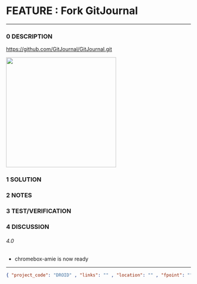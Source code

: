 # FEATURE : Fork GitJournal
--------------------------------
### 0 DESCRIPTION

https://github.com/GitJournal/GitJournal.git


<img alt="" width="300" src="https://camo.githubusercontent.com/9f3444188e356a0cd412e80f18855db1ec47634f3751891b83aab351f26b7743/68747470733a2f2f6769746a6f75726e616c2e696f2f73637265656e73686f74732f616e64726f69642f323032302d30362d30342f656e2d47422f696d616765732f70686f6e6553637265656e73686f74732f4e657875732036502d312e706e67"/>


### 1 SOLUTION


### 2 NOTES


### 3 TEST/VERIFICATION


### 4 DISCUSSION
###### 4.0
- chromebox-amie is now ready


--------------------------------
```json
{ "project_code": "DROID" , "links": "" , "location": "" , "fpoint": "" }
```

